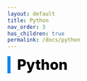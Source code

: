 ```yaml
---
layout: default
title: Python
nav_order: 3
has_children: true
permalink: /docs/python
---
```


<div style="font-size:32px; font-weight: 800; border-left: 7px solid #0687f0; padding-left:15px !important; color:#000000">Python</div>
